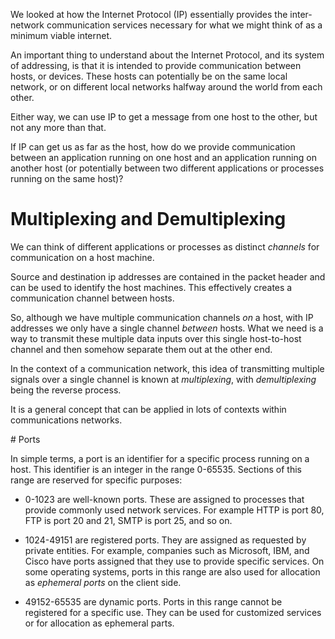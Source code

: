 We looked at how the Internet Protocol (IP) essentially provides the
inter-network communication services necessary for what we might think of as a
minimum viable internet.

An important thing to understand about the Internet Protocol, and its system
of addressing, is that it is intended to provide communication between
hosts, or devices. These hosts can potentially be on the same local network, or
on different local networks halfway around the world from each other.

Either way, we can use IP to get a message from one host to the other, but not
any more than that.

If IP can get us as far as the host, how do we provide communication between
an application running on one host and an application running on another host
(or potentially between two different applications or processes running on the
same host)?

# Multiplexing and Demultiplexing

We can think of different applications or processes as distinct _channels_ for
communication on a host machine.

Source and destination ip addresses are contained in the packet header and can
be used to identify the host machines. This effectively creates a communication
channel between hosts.

So, although we have multiple communication channels _on_ a host, with IP
addresses we only have a single channel _between_ hosts. What we need is a way
to transmit these multiple data inputs over this single host-to-host channel
and then somehow separate them out at the other end.

In the context of a communication network, this idea of transmitting multiple
signals over a single channel is known at _multiplexing_, with _demultiplexing_
being the reverse process.

It is a general concept that can be applied in lots of contexts within communications
networks.

# Ports

In simple terms, a port is an identifier for a specific process running on a host.
This identifier is an integer in the range 0-65535. Sections of this range
are reserved for specific purposes:

- 0-1023 are well-known ports. These are assigned to processes that provide
commonly used network services. For example HTTP is port 80, FTP is port 20 and 21,
SMTP is port 25, and so on.

- 1024-49151 are registered ports. They are assigned as requested by private entities.
For example, companies such as Microsoft, IBM, and Cisco have ports assigned that they use
to provide specific services. On some operating systems, ports in this range are
also used for allocation as _ephemeral ports_ on the client side.

- 49152-65535 are dynamic ports. Ports in this range cannot be registered for a
specific use. They can be used for customized services or for allocation as
ephemeral parts.
